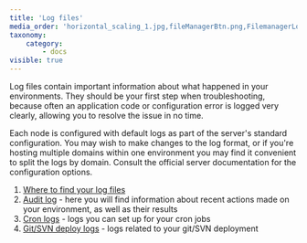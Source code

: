 ```yaml
---
title: 'Log files'
media_order: 'horizontal_scaling_1.jpg,fileManagerBtn.png,FilemanagerLog.png,Deploy-log.png,Deploy-button.JPG,audit log.png,auditlog1.png'
taxonomy:
    category:
        - docs
visible: true
---
```


Log files contain important information about what happened in your environments. They should be your first step when troubleshooting, because often an application code or configuration error is logged very clearly, allowing you to resolve the issue in no time.

Each node is configured with default logs as part of the server's standard configuration. You may wish to make changes to the log format, or if you're hosting multiple domains within one environment you may find it convenient to split the logs by domain. Consult the official server documentation for the configuration options.

1. [Where to find your log files](/troubleshooting/log-files/view-log-files)
2. [Audit log](/troubleshooting/log-files/audit-log) - here you will find information about recent actions made on your environment, as well as their results
3. [Cron logs](/troubleshooting/log-files/cron-logs) - logs you can set up for your cron jobs
4. [Git/SVN deploy logs](/troubleshooting/log-files/gitsvn-logs) - logs related to your git/SVN deployment




